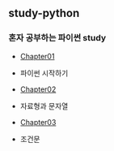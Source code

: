## study-python
### 혼자 공부하는 파이썬 study

* [Chapter01](study-python/chapter01)
- 파이썬 시작하기 

* [Chapter02](study-python/chapter02)
- 자료형과 문자열

* [Chapter03](study-python/chapter03)
- 조건문

